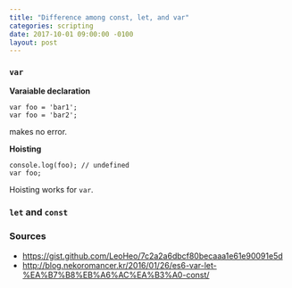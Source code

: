 ```yaml
---
title: "Difference among const, let, and var"
categories: scripting
date: 2017-10-01 09:00:00 -0100
layout: post
---
```

### `var`
**Varaiable declaration**
```
var foo = 'bar1';
var foo = 'bar2';
```
makes no error.

**Hoisting**
```
console.log(foo); // undefined
var foo;
```
Hoisting works for `var`.

### `let` and `const`
### Sources
* https://gist.github.com/LeoHeo/7c2a2a6dbcf80becaaa1e61e90091e5d
* http://blog.nekoromancer.kr/2016/01/26/es6-var-let-%EA%B7%B8%EB%A6%AC%EA%B3%A0-const/
